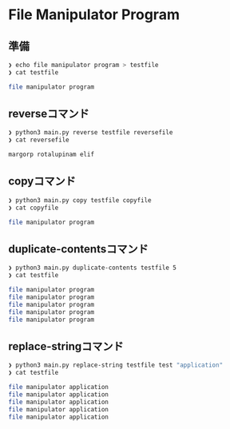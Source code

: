 # File Manipulator Program

## 準備

```bash
❯ echo file manipulator program > testfile
❯ cat testfile

file manipulator program
```

## reverseコマンド

```bash
❯ python3 main.py reverse testfile reversefile
❯ cat reversefile

margorp rotalupinam elif
```

## copyコマンド

```bash
❯ python3 main.py copy testfile copyfile
❯ cat copyfile

file manipulator program
```

## duplicate-contentsコマンド

```bash
❯ python3 main.py duplicate-contents testfile 5
❯ cat testfile

file manipulator program
file manipulator program
file manipulator program
file manipulator program
file manipulator program
```

## replace-stringコマンド

```bash
❯ python3 main.py replace-string testfile test "application"
❯ cat testfile

file manipulator application
file manipulator application
file manipulator application
file manipulator application
file manipulator application
```